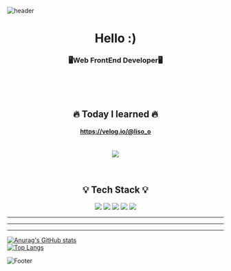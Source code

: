 ![header](https://capsule-render.vercel.app/api?type=rect&text=Profile&color=auto&height=300&section=header&fontSize=90&textBg=true&animation=blinking&rotate=-10)
# <div align="center"> Hello  :) </div>
### <div align="center"> 🖥️Web FrontEnd Developer🖥️ </div>

<br>
<br>
<br>

## <div align = "center">	🔥  Today I learned 🔥	</div>
#### <div align="center"> https://velog.io/@liso_o </div>
<br>
<div align="center"> <a href="https://velog.io/@liso_o"><img src="https://img.shields.io/badge/Tech%20Blog-11B48A?style=flat-square&logo=Vimeo&logoColor=white&link=https://velog.io/@hyeinisfree"/></a> </div>


<br>
<br>

## <div align = "center" > 💡 Tech Stack 💡 </div>
<div align ="center">
       <img src="https://img.shields.io/badge/html5-E34F26?style=for-the-badge&logo=html5&logoColor=white">
       <img src="https://img.shields.io/badge/CSS3-1572B6?style=for-the-badge&logo=html5&logoColor=white">
       <img src="https://img.shields.io/badge/JavaScript-F7DF1E?style=for-the-badge&logo=html5&logoColor=white">
       <img src="https://img.shields.io/badge/React-61DAFB?style=for-the-badge&logo=html5&logoColor=white">
       <img src="https://img.shields.io/badge/TypeScript-3178C6?style=for-the-badge&logo=html5&logoColor=white">
     </div>


<hr>
<hr>
<hr>

[![Anurag's GitHub stats](https://github-readme-stats.vercel.app/api?username=LimJaeSub&theme=radical)](https://github.com/anuraghazra/github-readme-stats)
<br>
[![Top Langs](https://github-readme-stats.vercel.app/api/top-langs/?username=LimJaeSub&layout=compact)](https://github.com/anuraghazra/github-readme-stats)

![Footer](https://capsule-render.vercel.app/api?type=rect&text=Thanks&color=auto&height=300&section=header&fontSize=90&textBg=true&animation=blinking&rotate=10)










       
       
       
       
       
       
       
       
       
       
       
       
       
       
       
       
       
       
       
       
       
<!--
**LimJaeSub/LimJaeSub** is a ✨ _special_ ✨ repository because its `README.md` (this file) appears on your GitHub profile.

Here are some ideas to get you started:

- 🔭 I’m currently working on ...
- 🌱 I’m currently learning ...
- 👯 I’m looking to collaborate on ...
- 🤔 I’m looking for help with ...
- 💬 Ask me about ...
- 📫 How to reach me: ...
- 😄 Pronouns: ...
- ⚡ Fun fact: ...
-->



